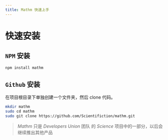 ```yaml
---
title: Mathm 快速上手
---
```

# 快速安装
## `NPM` 安装
``` bash
npm install mathm
```

## `Github` 安装
在项目根目录下单独创建一个文件夹，然后 clone 代码。
``` bash
mkdir mathm
sudo cd mathm
sudo git clone https://github.com/Scientifiction/mathm.git
```

> *Mathm* 只是 *Developers Union* 团队 的 *Science* 项目中的一部分，以后会继续推出其他产品